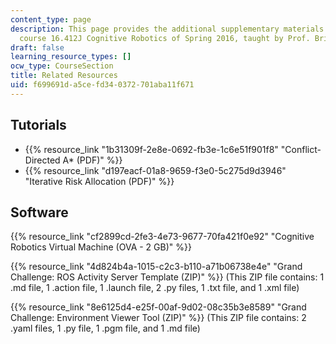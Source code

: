 ```yaml
---
content_type: page
description: This page provides the additional supplementary materials for the MIT
  course 16.412J Cognitive Robotics of Spring 2016, taught by Prof. Brian Williams.
draft: false
learning_resource_types: []
ocw_type: CourseSection
title: Related Resources
uid: f699691d-a5ce-fd34-0372-701aba11f671
---
```

## Tutorials

- {{% resource_link "1b31309f-2e8e-0692-fb3e-1c6e51f901f8" "Conflict-Directed A\* (PDF)" %}}
- {{% resource_link "d197eacf-01a8-9659-f3e0-5c275d9d3946" "Iterative Risk Allocation (PDF)" %}}

## Software

{{% resource_link "cf2899cd-2fe3-4e73-9677-70fa421f0e92" "Cognitive Robotics Virtual Machine (OVA - 2 GB)" %}}

{{% resource_link "4d824b4a-1015-c2c3-b110-a71b06738e4e" "Grand Challenge: ROS Activity Server Template (ZIP)" %}} (This ZIP file contains: 1 .md file, 1 .action file, 1 .launch file, 2 .py files, 1 .txt file, and 1 .xml file)

{{% resource_link "8e6125d4-e25f-00af-9d02-08c35b3e8589" "Grand Challenge: Environment Viewer Tool (ZIP)" %}} (This ZIP file contains: 2 .yaml files, 1 .py file, 1 .pgm file, and 1 .md file)